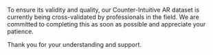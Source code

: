 To ensure its validity and quality, our Counter-Intuitive AR dataset is currently being cross-validated by professionals in the field. We are committed to completing this as soon as possible and appreciate your patience.

Thank you for your understanding and support.